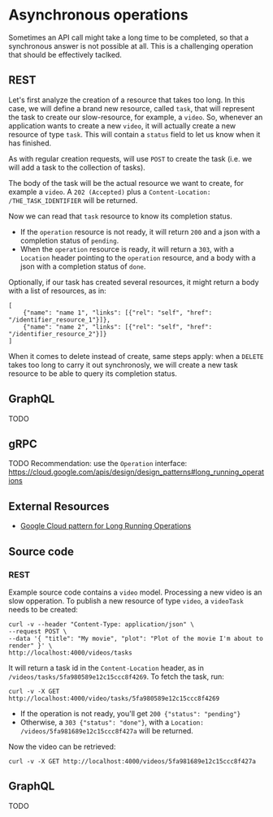 # Asynchronous operations
Sometimes an API call might take a long time to be completed, so that a synchronous answer is not possible at all. This is a challenging operation that should be effectively taclked.

## REST
Let's first analyze the creation of a resource that takes too long. In this case, we will define a brand new resource, called `task`, that will represent the task to create our slow-resource, for example, a `video`. So, whenever an application wants to create a new `video`, it will actually create a new resource of type `task`. This will contain a `status` field to let us know when it has finished.

As with regular creation requests, will use `POST` to create the task (i.e. we will add a task to the collection of tasks).

The body of the task will be the actual resource we want to create, for example a `video`. A `202 (Accepted)` plus a `Content-Location: /THE_TASK_IDENTIFIER` will be returned.

Now we can read that `task` resource to know its completion status.

* If the `operation` resource is not ready, it will return `200` and a json with a completion status of `pending`.
* When the `operation` resource is ready, it will return a `303`, with a `Location` header pointing to the `operation` resource, and a body with a json with a completion status of `done`.

Optionally, if our task has created several resources, it might return a body with a list of resources, as in:

```
[
    {"name": "name 1", "links": [{"rel": "self", "href": "/identifier_resource_1"}]},
    {"name": "name 2", "links": [{"rel": "self", "href": "/identifier_resource_2"}]}
]
```

When it comes to delete instead of create, same steps apply: when a `DELETE` takes too long to carry it out synchronosly, we will create a new task resource to be able to query its completion status.

## GraphQL
TODO

## gRPC
TODO
Recommendation: use the `Operation` interface: https://cloud.google.com/apis/design/design_patterns#long_running_operations

## External Resources
* [Google Cloud pattern for Long Running Operations](https://cloud.google.com/apis/design/design_patterns#long_running_operations)

## Source code

### REST
Example source code contains a `video` model. Processing a new video is an slow opperation. To publish a new resource of type `video`, a `videoTask` needs to be created:

```
curl -v --header "Content-Type: application/json" \
--request POST \
--data '{ "title": "My movie", "plot": "Plot of the movie I'm about to render" }' \
http://localhost:4000/videos/tasks
```

It will return a task id in the `Content-Location` header, as in `/videos/tasks/5fa980589e12c15ccc8f4269`. To fetch the task, run:

```
curl -v -X GET http://localhost:4000/video/tasks/5fa980589e12c15ccc8f4269
```

 * If the operation is not ready, you'll get `200 {"status": "pending"}`
 * Otherwise, a `303 {"status": "done"}`, with a `Location: /videos/5fa981689e12c15ccc8f427a` will be returned.

Now the video can be retrieved:

```
curl -v -X GET http://localhost:4000/videos/5fa981689e12c15ccc8f427a
```

## GraphQL
TODO